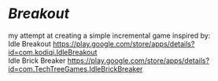 # _Breakout_

my attempt at creating a simple incremental game inspired by:  
Idle Breakout https://play.google.com/store/apps/details?id=com.kodiqi.IdleBreakout  
Idle Brick Breaker https://play.google.com/store/apps/details?id=com.TechTreeGames.IdleBrickBreaker
